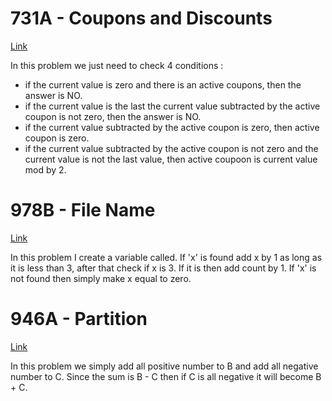 # 731A - Coupons and Discounts
[Link](http://codeforces.com/contest/731/submission/44766021)  

In this problem we just need to check 4 conditions :
- if the current value is zero and there is an active coupons, then the answer is NO.
- if the current value is the last the current value subtracted by the active coupon is not zero, then the answer is NO.
- if the current value subtracted by the active coupon is zero, then active coupon is zero.
- if the current value subtracted by the active coupon is not zero and the current value is not the last value, then active coupoon is  current value mod by 2.

# 978B - File Name
[Link](http://codeforces.com/contest/978/submission/44766940)


In this problem I create a variable called. If 'x' is found add x by 1 as long as it is less than 3, after that check if x is 3.
If it is then add count by 1.
If 'x' is not found then simply make x equal to zero.


# 946A - Partition
[Link](http://codeforces.com/contest/946/submission/44767157)

In this problem we simply add all positive number to B and add all negative number to C.
Since the sum is B - C then if C is all negative it will become B + C.


